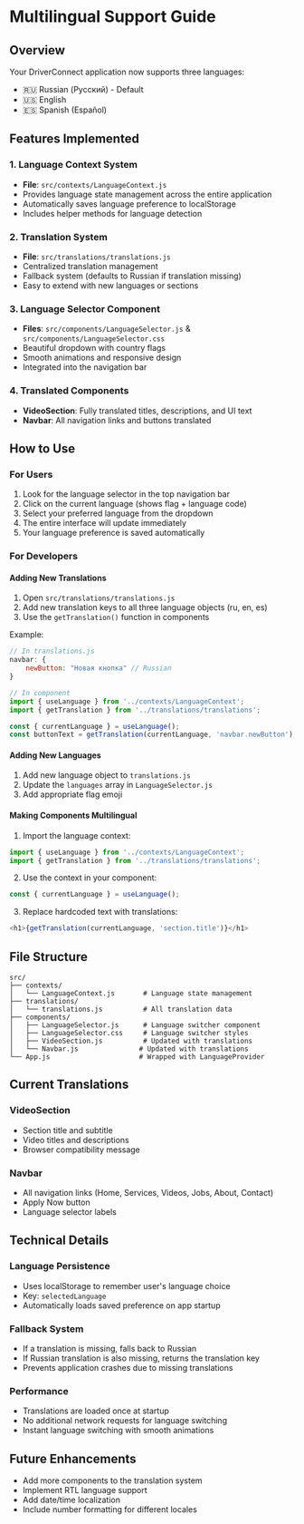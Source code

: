 # Multilingual Support Guide

## Overview
Your DriverConnect application now supports three languages:
- 🇷🇺 Russian (Русский) - Default
- 🇺🇸 English 
- 🇪🇸 Spanish (Español)

## Features Implemented

### 1. Language Context System
- **File**: `src/contexts/LanguageContext.js`
- Provides language state management across the entire application
- Automatically saves language preference to localStorage
- Includes helper methods for language detection

### 2. Translation System
- **File**: `src/translations/translations.js`
- Centralized translation management
- Fallback system (defaults to Russian if translation missing)
- Easy to extend with new languages or sections

### 3. Language Selector Component
- **Files**: `src/components/LanguageSelector.js` & `src/components/LanguageSelector.css`
- Beautiful dropdown with country flags
- Smooth animations and responsive design
- Integrated into the navigation bar

### 4. Translated Components
- **VideoSection**: Fully translated titles, descriptions, and UI text
- **Navbar**: All navigation links and buttons translated

## How to Use

### For Users
1. Look for the language selector in the top navigation bar
2. Click on the current language (shows flag + language code)
3. Select your preferred language from the dropdown
4. The entire interface will update immediately
5. Your language preference is saved automatically

### For Developers

#### Adding New Translations
1. Open `src/translations/translations.js`
2. Add new translation keys to all three language objects (ru, en, es)
3. Use the `getTranslation()` function in components

Example:
```javascript
// In translations.js
navbar: {
    newButton: "Новая кнопка" // Russian
}

// In component
import { useLanguage } from '../contexts/LanguageContext';
import { getTranslation } from '../translations/translations';

const { currentLanguage } = useLanguage();
const buttonText = getTranslation(currentLanguage, 'navbar.newButton');
```

#### Adding New Languages
1. Add new language object to `translations.js`
2. Update the `languages` array in `LanguageSelector.js`
3. Add appropriate flag emoji

#### Making Components Multilingual
1. Import the language context:
```javascript
import { useLanguage } from '../contexts/LanguageContext';
import { getTranslation } from '../translations/translations';
```

2. Use the context in your component:
```javascript
const { currentLanguage } = useLanguage();
```

3. Replace hardcoded text with translations:
```javascript
<h1>{getTranslation(currentLanguage, 'section.title')}</h1>
```

## File Structure
```
src/
├── contexts/
│   └── LanguageContext.js       # Language state management
├── translations/
│   └── translations.js          # All translation data
├── components/
│   ├── LanguageSelector.js      # Language switcher component
│   ├── LanguageSelector.css     # Language switcher styles
│   ├── VideoSection.js          # Updated with translations
│   └── Navbar.js               # Updated with translations
└── App.js                      # Wrapped with LanguageProvider
```

## Current Translations

### VideoSection
- Section title and subtitle
- Video titles and descriptions
- Browser compatibility message

### Navbar
- All navigation links (Home, Services, Videos, Jobs, About, Contact)
- Apply Now button
- Language selector labels

## Technical Details

### Language Persistence
- Uses localStorage to remember user's language choice
- Key: `selectedLanguage`
- Automatically loads saved preference on app startup

### Fallback System
- If a translation is missing, falls back to Russian
- If Russian translation is also missing, returns the translation key
- Prevents application crashes due to missing translations

### Performance
- Translations are loaded once at startup
- No additional network requests for language switching
- Instant language switching with smooth animations

## Future Enhancements
- Add more components to the translation system
- Implement RTL language support
- Add date/time localization
- Include number formatting for different locales
